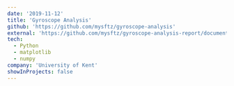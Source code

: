 ```yaml
---
date: '2019-11-12'
title: 'Gyroscope Analysis'
github: 'https://github.com/mysftz/gyroscope-analysis'
external: 'https://github.com/mysftz/gyroscope-analysis-report/document/main.pdf'
tech:
  - Python
  - matplotlib
  - numpy
company: 'University of Kent'
showInProjects: false
---
```

